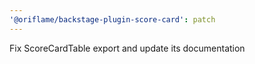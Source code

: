 ```yaml
---
'@oriflame/backstage-plugin-score-card': patch
---
```


Fix ScoreCardTable export and update its documentation
